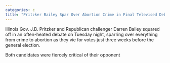 ```yaml
---
categories: c
title: "Pritzker Bailey Spar Over Abortion Crime in Final Televised Debate"
---
```


Illinois Gov. J.B. Pritzker and Republican challenger Darren Bailey squared off in an often-heated debate on Tuesday night, sparring over everything from crime to abortion as they vie for votes just three weeks before the general election.



Both candidates were fiercely critical of their opponent
